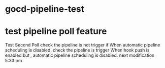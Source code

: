 # gocd-pipeline-test
# test pipeline poll feature
Test Second Poll
check the pipeline is not trigger if When automatic pipeline scheduling is disabled. 
check the pipeline is  trigger When hook push is enabled but ,  automatic pipeline scheduling is disabled. 
next modification 5:33 pm 
